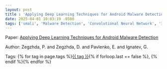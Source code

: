```yaml
---
layout: post
title : 'Applying Deep Learning Techniques for Android Malware Detection'
date: 2025-04-01 10:03:19 -0500
tags: ['smali', 'Malware Detection', 'Convolutional Neural Network', 'Image']
---
```

Paper: [Applying Deep Learning Techniques for Android Malware Detection](https://doi.org/10.1145/3264437.3264476)

Author: Zegzhda, P. and Zegzhda, D. and Pavlenko, E. and Ignatev, G.




 Tags: 
    <span>
    {% for tag in page.tags %}<a href="{{ site.baseurl }}tags/#{{ tag | slugify }}">{{ tag }}</a>{% if forloop.last == false %}, {% endif %}{% endfor %}
    </span>
